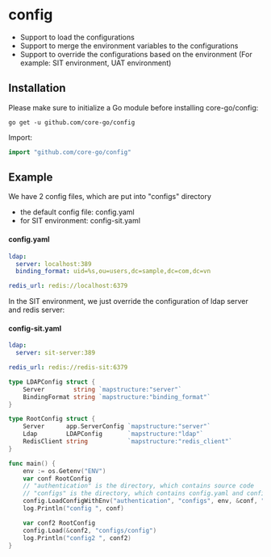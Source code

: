 # config
- Support to load the configurations
- Support to merge the environment variables to the configurations
- Support to override the configurations based on the environment (For example: SIT environment, UAT environment)

## Installation
Please make sure to initialize a Go module before installing core-go/config:

```shell
go get -u github.com/core-go/config
```

Import:
```go
import "github.com/core-go/config"
```

## Example
We have 2 config files, which are put into "configs" directory
- the default config file: config.yaml
- for SIT environment: config-sit.yaml

#### config.yaml
```yaml
ldap:
  server: localhost:389
  binding_format: uid=%s,ou=users,dc=sample,dc=com,dc=vn

redis_url: redis://localhost:6379
```

In the SIT environment, we just override the configuration of ldap server and redis server:
#### config-sit.yaml
```yaml
ldap:
  server: sit-server:389

redis_url: redis://redis-sit:6379
```

```go
type LDAPConfig struct {
	Server        string `mapstructure:"server"`
	BindingFormat string `mapstructure:"binding_format"`
}

type RootConfig struct {
	Server      app.ServerConfig `mapstructure:"server"`
	Ldap        LDAPConfig       `mapstructure:"ldap"`
	RedisClient string           `mapstructure:"redis_client"`
}

func main() {
	env := os.Getenv("ENV")
	var conf RootConfig
	// "authentication" is the directory, which contains source code
	// "configs" is the directory, which contains config.yaml and config-sit.yaml 
	config.LoadConfigWithEnv("authentication", "configs", env, &conf, "config")
	log.Println("config ", conf)

	var conf2 RootConfig
	config.Load(&conf2, "configs/config")
	log.Println("config2 ", conf2)
}
```